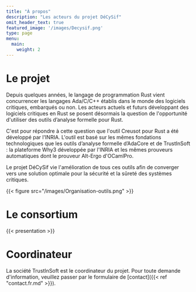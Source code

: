 ```yaml
---
title: "À propos"
description: "Les acteurs du projet DéCySif"
omit_header_text: true
featured_image: '/images/Decysif.png'
type: page
menu:
  main:
    weight: 2
---
```


# Le projet

Depuis quelques années, le langage de programmation Rust vient concurrencer les
langages Ada/C/C++ établis dans le monde des logiciels critiques, embarqués ou
non. Les acteurs actuels et futurs développant des
logiciels critiques en Rust se posent désormais la question de l'opportunité
d'utiliser des outils d’analyse formelle pour Rust.

C'est pour répondre à cette question que l'outil Creusot pour Rust a été
développé par l'INRIA. L'outil est basé sur les mêmes fondations technologiques
que les outils d’analyse formelle d’AdaCore et de TrustInSoft : la plateforme
Why3 développée par l'INRIA et les mêmes prouveurs automatiques dont le
prouveur Alt-Ergo d'OCamlPro.

Le projet DéCySif vie l'amélioration de tous ces outils afin de converger vers
une solution optimale pour la sécurité et la sûreté des systèmes critiques.

{{< figure src="/images/Organisation-outils.png" >}}

# Le consortium

{{< presentation >}}

# Coordinateur

La société TrustInSoft est le coordinateur du projet. Pour toute demande
d'information, veuillez passer par le formulaire de
[contact]({{< ref "contact.fr.md" >}}).

